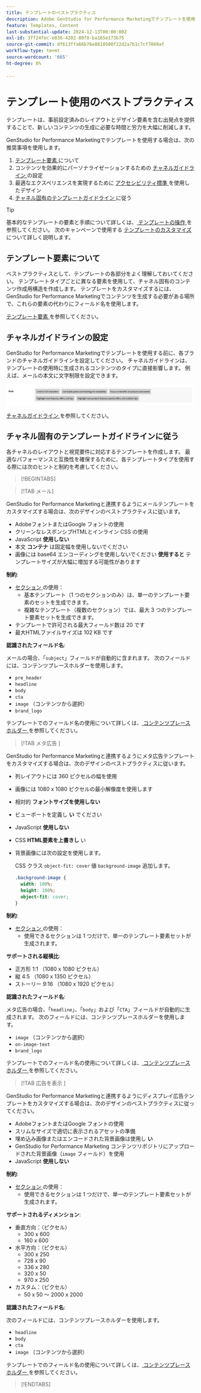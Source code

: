 ```yaml
---
title: テンプレートのベストプラクティス
description: Adobe GenStudio for Performance Marketingでテンプレートを使用する際は、ベストプラクティスに従ってください。
feature: Templates, Content
last-substantial-update: 2024-12-13T00:00:00Z
exl-id: 3ff24fec-e836-4202-80f8-ba165e173b75
source-git-commit: df613ffa66b76e0810500f22d2a7b1c7cf7860af
workflow-type: tm+mt
source-wordcount: '665'
ht-degree: 0%

---
```


# テンプレート使用のベストプラクティス

テンプレートは、事前設定済みのレイアウトとデザイン要素を含む出発点を提供することで、新しいコンテンツの生成に必要な時間と労力を大幅に削減します。

GenStudio for Performance Marketingでテンプレートを使用する場合は、次の推奨事項を使用します。

1. [ テンプレート要素 ](#know-about-template-elements) について
1. コンテンツを効果的にパーソナライゼーションするための [ チャネルガイドライン ](#configure-channel-guidelines) の設定
1. 最適なエクスペリエンスを実現するために [ アクセシビリティ標準 ](accessibility-for-templates.md) を使用したデザイン
1. [ チャネル固有のテンプレートガイドライン ](#follow-channel-specific-template-guidelines) に従う

>[!TIP]
>
>基本的なテンプレートの要素と手順について詳しくは、[ テンプレートの操作 ](use-templates.md) を参照してください。 次のキャンペーンで使用する [ テンプレートのカスタマイズ ](customize-template.md) について詳しく説明します。

## テンプレート要素について

ベストプラクティスとして、テンプレートの各部分をよく理解しておいてください。 テンプレートタイプごとに異なる要素を使用して、チャネル固有のコンテンツ作成用構造を作成します。 テンプレートをカスタマイズするには、GenStudio for Performance Marketingでコンテンツを生成する必要がある場所で、これらの要素の代わりにフィールド名を使用します。

[ テンプレート要素 ](use-templates.md#template-elements) を参照してください。

## チャネルガイドラインの設定

GenStudio for Performance Marketingでテンプレートを使用する前に、各ブランドのチャネルガイドラインを設定してください。 チャネルガイドラインは、テンプレートの使用時に生成されるコンテンツのタイプに直接影響します。 例えば、メールの本文に文字制限を設定できます。

![ ボディ仕様 ](/help/assets/channel-email-body.png)

[ チャネルガイドライン ](/help/user-guide/guidelines/brands.md#channel-guidelines) を参照してください。

## チャネル固有のテンプレートガイドラインに従う

各チャネルのレイアウトと視覚要件に対応するテンプレートを作成します。 最適なパフォーマンスと互換性を確保するために、各テンプレートタイプを使用する際には次のヒントと制約を考慮してください。

>[!BEGINTABS]

>[!TAB メール]

GenStudio for Performance Marketingと連携するようにメールテンプレートをカスタマイズする場合は、次のデザインのベストプラクティスに従います。

- AdobeフォントまたはGoogle フォントの使用
- クリーンなレスポンシブHTMLとインライン CSS の使用
- JavaScript **使用しない**
- 本文 **コンテナ** は固定幅を使用しないでください
- 画像には base64 エンコーディングを使用しないでください **使用すると** テンプレートサイズが大幅に増加する可能性があります

**制約**:

- [ セクション ](customize-template.md#sections-or-groups) の使用：
   - 基本テンプレート（1 つのセクションのみ）は、単一のテンプレート要素のセットを生成できます。
   - 複雑なテンプレート（複数のセクション）では、最大 3 つのテンプレート要素セットを生成できます。
- テンプレートで許可される最大フィールド数は 20 です
- 最大HTMLファイルサイズは 102 KB です

**認識されたフィールド名**:

メールの場合、「`subject`」フィールドが自動的に含まれます。 次のフィールドには、コンテンツプレースホルダーを使用します。

- `pre_header`
- `headline`
- `body`
- `cta`
- `image` （コンテンツから選択）
- `brand_logo`

テンプレートでのフィールド名の使用について詳しくは、[ コンテンツプレースホルダー ](customize-template.md#content-placeholders) を参照してください。

>[!TAB  メタ広告 ]

GenStudio for Performance Marketingと連携するようにメタ広告テンプレートをカスタマイズする場合は、次のデザインのベストプラクティスに従います。

- 列レイアウトには 360 ピクセルの幅を使用
- 画像には 1080 x 1080 ピクセルの最小解像度を使用します
- 相対的 **フォントサイズを使用しない**
- ビューポートを定義し **い** でください
- JavaScript **使用しない**
- CSS **HTML要素を上書きし** い
- 背景画像には次の設定を使用します。

  CSS クラス `object-fit: cover` 値 `background-image` 追加します。

  ```css
  .background-image {
    width: 100%;
    height: 100%;
    object-fit: cover;
  }
  ```

**制約**:

- [ セクション ](customize-template.md#sections-or-groups) の使用：
   - 使用できるセクションは 1 つだけで、単一のテンプレート要素セットが生成されます。

**サポートされる縦横比**:

- 正方形 1:1 （1080 x 1080 ピクセル）
- 縦 4:5 （1080 x 1350 ピクセル）
- ストーリー 9:16 （1080 x 1920 ピクセル）

**認識されたフィールド名**:

メタ広告の場合、「`headline`」、「`body`」および「`CTA`」フィールドが自動的に生成されます。 次のフィールドには、コンテンツプレースホルダーを使用します。

- `image` （コンテンツから選択）
- `on-image-text`
- `brand_logo`

テンプレートでのフィールド名の使用について詳しくは、[ コンテンツプレースホルダー ](customize-template.md#content-placeholders) を参照してください。

>[!TAB  広告を表示 ]

GenStudio for Performance Marketingと連携するようにディスプレイ広告テンプレートをカスタマイズする場合は、次のデザインのベストプラクティスに従ってください。

- AdobeフォントまたはGoogle フォントの使用
- スリムなサイズで適切に表示されるアセットの準備
- 埋め込み画像またはエンコードされた背景画像は使用し **い**
- GenStudio for Performance Marketing コンテンツリポジトリにアップロードされた背景画像（`image` フィールド）を使用
- JavaScript **使用しない**

**制約**:

- [ セクション ](customize-template.md#sections-or-groups) の使用：
   - 使用できるセクションは 1 つだけで、単一のテンプレート要素セットが生成されます。

**サポートされるディメンション**:

- 垂直方向：（ピクセル）
   - 300 x 600
   - 160 x 600&#x200B;
- 水平方向：（ピクセル）
   - 300 x 250
   - 728 x 90
   - 336 x 280
   - 320 x 50
   - 970 x 250&#x200B;
- カスタム：（ピクセル）
   - 50 x 50 ～ 2000 x 2000

**認識されたフィールド名**:

次のフィールドには、コンテンツプレースホルダーを使用します。

- `headline`
- `body`
- `cta`
- `image` （コンテンツから選択）

テンプレートでのフィールド名の使用について詳しくは、[ コンテンツプレースホルダー ](customize-template.md#content-placeholders) を参照してください。

>[!ENDTABS]
